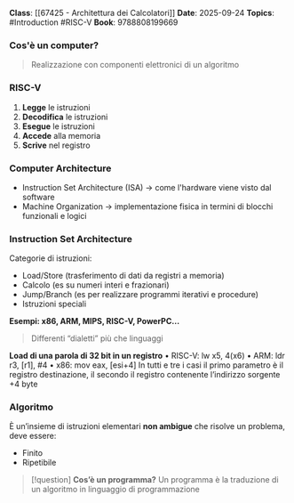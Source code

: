 **Class**: [[67425 - Architettura dei Calcolatori]]
**Date**: 2025-09-24
**Topics**: #Introduction #RISC-V
**Book**: 9788808199669
### Cos'è un computer?
>Realizzazione con componenti elettronici di un algoritmo

### RISC-V
1. **Legge** le istruzioni
2. **Decodifica** le istruzioni
3. **Esegue** le istruzioni
4. **Accede** alla memoria
5. **Scrive** nel registro

### Computer Architecture
- Instruction Set Architecture (ISA) → come l'hardware viene visto dal software
- Machine Organization → implementazione fisica in termini di blocchi funzionali e logici

### Instruction Set Architecture
Categorie di istruzioni:
- Load/Store (trasferimento di dati da registri a memoria)
- Calcolo (es su numeri interi e frazionari)
- Jump/Branch (es per realizzare programmi iterativi e procedure)
- Istruzioni speciali

**Esempi: x86, ARM, MIPS, RISC-V, PowerPC…**
>Differenti “dialetti” più che linguaggi

**Load di una parola di 32 bit in un registro**
• RISC-V: lw x5, 4(x6)
• ARM: ldr r3, [r1], #4
• x86: mov eax, [esi+4]
In tutti e tre i casi il primo parametro è il registro destinazione, il
secondo il registro contenente l’indirizzo sorgente +4 byte

### Algoritmo
È un’insieme di istruzioni elementari **non ambigue** che risolve un problema, deve essere:
- Finito
- Ripetibile

> [!question] 
> **Cos’è un programma?**
> Un programma è la traduzione di un algoritmo in linguaggio di programmazione

